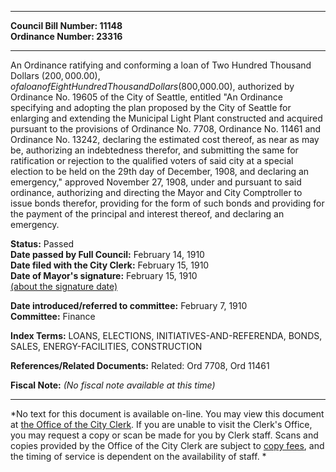 * * * * *  
  
**Council Bill Number: [](#h0)[](#h2)11148**   
**Ordinance Number: 23316**  
  
* * * * *  
  
An Ordinance ratifying and conforming a loan of Two Hundred Thousand Dollars ($200,000.00), of a loan of Eight Hundred Thousand Dollars ($800,000.00), authorized by Ordinance No. 19605 of the City of Seattle, entitled "An Ordinance specifying and adopting the plan proposed by the City of Seattle for enlarging and extending the Municipal Light Plant constructed and acquired pursuant to the provisions of Ordinance No. 7708, Ordinance No. 11461 and Ordinance No. 13242, declaring the estimated cost thereof, as near as may be, authorizing an indebtedness therefor, and submitting the same for ratification or rejection to the qualified voters of said city at a special election to be held on the 29th day of December, 1908, and declaring an emergency," approved November 27, 1908, under and pursuant to said ordinance, authorizing and directing the Mayor and City Comptroller to issue bonds therefor, providing for the form of such bonds and providing for the payment of the principal and interest thereof, and declaring an emergency.  
  
**Status:** Passed   
**Date passed by Full Council:** February 14, 1910   
**Date filed with the City Clerk:** February 15, 1910   
**Date of Mayor's signature:** February 15, 1910   
[(about the signature date)](/~public/approvaldate.htm)   
  
  
**Date introduced/referred to committee:** February 7, 1910   
**Committee:** Finance   
  
**Index Terms:** LOANS, ELECTIONS, INITIATIVES-AND-REFERENDA, BONDS, SALES, ENERGY-FACILITIES, CONSTRUCTION  
  
**References/Related Documents:** Related: Ord 7708, Ord 11461  
  
**Fiscal Note:** *(No fiscal note available at this time)*  
  
* * * * *  
  
*No text for this document is available on-line. You may view this document at [the Office of the City Clerk](http://www.seattle.gov/leg/clerk/contactUs.htm). If you are unable to visit the Clerk's Office, you may request a copy or scan be made for you by Clerk staff. Scans and copies provided by the Office of the City Clerk are subject to [copy fees](http://clerk.seattle.gov/~public/clerkfees.htm), and the timing of service is dependent on the availability of staff. *  
  
  
